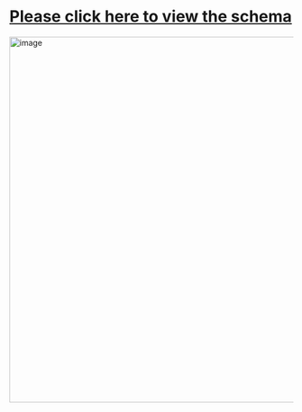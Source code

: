# [Please click here to view the schema](https://drawsql.app/teams/full-stack-19/diagrams/ecommerce-site)
<img width="649" alt="image" src="https://github.com/user-attachments/assets/58717340-8770-4a21-8937-722ed5364ba9" />
